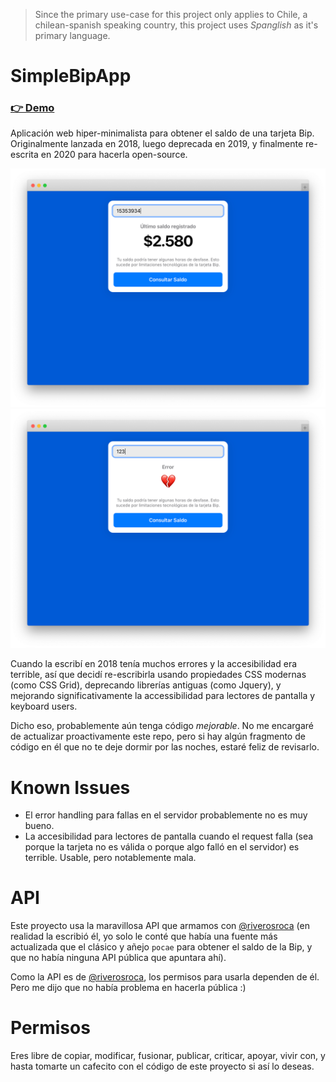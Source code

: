 > Since the primary use-case for this project only applies to Chile, a chilean-spanish speaking country, this project uses *Spanglish* as it's primary language.

# SimpleBipApp

### [👉 Demo](https://laurasandoval.github.io/SimpleBipApp/)

 Aplicación web hiper-minimalista para obtener el saldo de una tarjeta Bip. Originalmente lanzada en 2018, luego deprecada en 2019, y finalmente re-escrita en 2020 para hacerla open-source.

 ![Captura de la aplicación web en uso](docs/simple-bip-app-screenshot-1.png)
 ![Captura de la aplicación web retornando un error](docs/simple-bip-app-screenshot-with-error.png)

 Cuando la escribí en 2018 tenía muchos errores y la accesibilidad era terrible, así que decidí re-escribirla usando propiedades CSS modernas (como CSS Grid), deprecando librerías antiguas (como Jquery), y mejorando significativamente la accessibilidad para lectores de pantalla y keyboard users.

 Dicho eso, probablemente aún tenga código *mejorable*. No me encargaré de actualizar proactivamente este repo, pero si hay algún fragmento de código en él que no te deje dormir por las noches, estaré feliz de revisarlo.

 # Known Issues
 - El error handling para fallas en el servidor probablemente no es muy bueno.
 - La accesibilidad para lectores de pantalla cuando el request falla (sea porque la tarjeta no es válida o porque algo falló en el servidor) es terrible. Usable, pero notablemente mala.

 # API
Este proyecto usa la maravillosa API que armamos con [@riverosroca](https://github.com/riverosroca) (en realidad la escribió él, yo solo le conté que había una fuente más actualizada que el clásico y añejo `pocae` para obtener el saldo de la Bip, y que no había ninguna API pública que apuntara ahí).

Como la API es de [@riverosroca](https://github.com/riverosroca), los permisos para usarla dependen de él. Pero me dijo que no había problema en hacerla pública :)

# Permisos
Eres libre de copiar, modificar, fusionar, publicar, criticar, apoyar, vivir con, y hasta tomarte un cafecito con el código de este proyecto si así lo deseas.